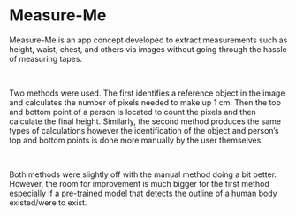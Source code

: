 # Measure-Me

Measure-Me is an app concept developed to extract measurements such as height, waist, chest, and others via images without going through the hassle of measuring tapes.

<br>

Two methods were used. The first identifies a reference object in the image and calculates the number of pixels needed to make up 1 cm. Then the top and bottom point of a person is located to count the pixels and then calculate the final height. Similarly, the second method produces the same types of calculations however the identification of the object and person’s top and bottom points is done more manually by the user themselves.

<br>

Both methods were slightly off with the manual method doing a bit better. However, the room for improvement is much bigger for the first method especially if a pre-trained model that detects the outline of a human body existed/were to exist.
